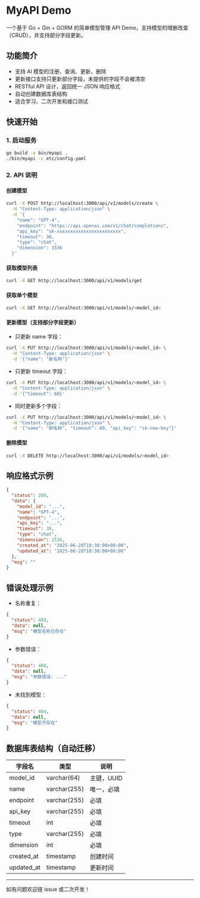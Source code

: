 # MyAPI Demo

一个基于 Go + Gin + GORM 的简单模型管理 API Demo，支持模型的增删改查（CRUD），并支持部分字段更新。

## 功能简介

- 支持 AI 模型的注册、查询、更新、删除
- 更新接口支持只更新部分字段，未提供的字段不会被清空
- RESTful API 设计，返回统一 JSON 响应格式
- 自动创建数据库表结构
- 适合学习、二次开发和接口测试

## 快速开始

### 1. 启动服务

```bash
go build -o bin/myapi .
./bin/myapi -c etc/config.yaml
```

### 2. API 说明

#### 创建模型
```bash
curl -X POST http://localhost:3000/api/v1/models/create \
  -H "Content-Type: application/json" \
  -d '{
    "name": "GPT-4",
    "endpoint": "https://api.openai.com/v1/chat/completions",
    "api_key": "sk-xxxxxxxxxxxxxxxxxxxxxxxx",
    "timeout": 30,
    "type": "chat",
    "dimension": 1536
  }'
```

#### 获取模型列表
```bash
curl -X GET http://localhost:3000/api/v1/models/get
```

#### 获取单个模型
```bash
curl -X GET http://localhost:3000/api/v1/models/<model_id>
```

#### 更新模型（支持部分字段更新）
- 只更新 name 字段：
```bash
curl -X PUT http://localhost:3000/api/v1/models/<model_id> \
  -H "Content-Type: application/json" \
  -d '{"name": "新名称"}'
```
- 只更新 timeout 字段：
```bash
curl -X PUT http://localhost:3000/api/v1/models/<model_id> \
  -H "Content-Type: application/json" \
  -d '{"timeout": 60}'
```
- 同时更新多个字段：
```bash
curl -X PUT http://localhost:3000/api/v1/models/<model_id> \
  -H "Content-Type: application/json" \
  -d '{"name": "新名称", "timeout": 60, "api_key": "sk-new-key"}'
```

#### 删除模型
```bash
curl -X DELETE http://localhost:3000/api/v1/models/<model_id>
```

## 响应格式示例

```json
{
  "status": 200,
  "data": {
    "model_id": "...",
    "name": "GPT-4",
    "endpoint": "...",
    "api_key": "...",
    "timeout": 30,
    "type": "chat",
    "dimension": 1536,
    "created_at": "2025-06-28T18:30:00+08:00",
    "updated_at": "2025-06-28T18:30:00+08:00"
  },
  "msg": ""
}
```

## 错误处理示例

- 名称重复：
```json
{
  "status": 409,
  "data": null,
  "msg": "模型名称已存在"
}
```
- 参数错误：
```json
{
  "status": 400,
  "data": null,
  "msg": "参数错误: ..."
}
```
- 未找到模型：
```json
{
  "status": 404,
  "data": null,
  "msg": "模型不存在"
}
```

## 数据库表结构（自动迁移）
| 字段名      | 类型         | 说明         |
| ----------- | ------------ | ------------ |
| model_id    | varchar(64)  | 主键，UUID   |
| name        | varchar(255) | 唯一，必填   |
| endpoint    | varchar(255) | 必填         |
| api_key     | varchar(255) | 必填         |
| timeout     | int          | 必填         |
| type        | varchar(255) | 必填         |
| dimension   | int          | 必填         |
| created_at  | timestamp    | 创建时间     |
| updated_at  | timestamp    | 更新时间     |

---

如有问题欢迎提 issue 或二次开发！ 